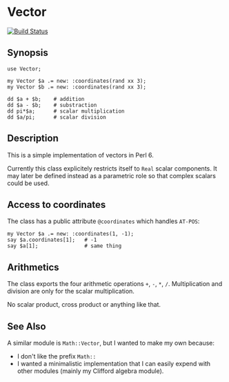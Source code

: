 # Vector
[![Build Status](https://travis-ci.org/grondilu/vector.svg)](https://travis-ci.org/grondilu/vector)

## Synopsis

    use Vector;
    
    my Vector $a .= new: :coordinates(rand xx 3);
    my Vector $b .= new: :coordinates(rand xx 3);

    dd $a + $b;    # addition
    dd $a - $b;    # substraction
    dd pi*$a;      # scalar multiplication
    dd $a/pi;      # scalar division

## Description
This is a simple implementation of vectors in Perl 6.

Currently this class explicitely restricts itself to `Real` scalar components.
It may later be defined instead as a parametric role so that complex scalars
could be used.

## Access to coordinates

The class has a public attribute `@coordinates` which handles `AT-POS`:

    my Vector $a .= new: :coordinates(1, -1);
    say $a.coordinates[1];   # -1
    say $a[1];               # same thing

## Arithmetics

The class exports the four arithmetic operations `+`, `-`, `*`, `/`.
Multiplication and division are only for the scalar multiplication.

No scalar product, cross product or anything like that.

## See Also
A similar module is `Math::Vector`, but I wanted to make my own because:

* I don't like the prefix `Math::`
* I wanted a minimalistic implementation that I can easily expend with other
  modules (mainly my Clifford algebra module).

